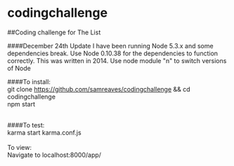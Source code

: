 codingchallenge
===============

##Coding challenge for The List

####December 24th Update
I have been running Node 5.3.x and some dependencies break. Use Node 0.10.38 for the dependencies to function correctly. This was written in 2014. Use node module "n" to switch versions of Node 


####To install:
<br/>
git clone https://github.com/samreaves/codingchallenge && cd codingchallenge
<br/>
npm start
<br/><br/>

####To test:
<br/>
karma start karma.conf.js
<br/><br/>
To view:
<br/>
Navigate to localhost:8000/app/
